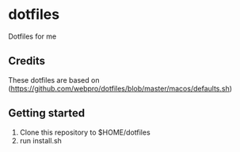 # dotfiles
Dotfiles for me

## Credits
These dotfiles are based on (https://github.com/webpro/dotfiles/blob/master/macos/defaults.sh)

## Getting started
1. Clone this repository to $HOME/dotfiles
2. run install.sh
